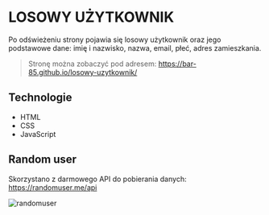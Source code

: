 # LOSOWY UŻYTKOWNIK
Po odświeżeniu strony pojawia się losowy użytkownik oraz jego podstawowe dane: imię i nazwisko, nazwa, email, płeć, adres zamieszkania.


>Stronę można zobaczyć pod adresem: https://bar-85.github.io/losowy-uzytkownik/



## Technologie
- HTML
- CSS
- JavaScript



## Random user
Skorzystano z darmowego API do pobierania danych: https://randomuser.me/api


![randomuser](https://user-images.githubusercontent.com/105555319/168482461-fa1f6a92-e92f-476d-b711-ef2011992139.png)


